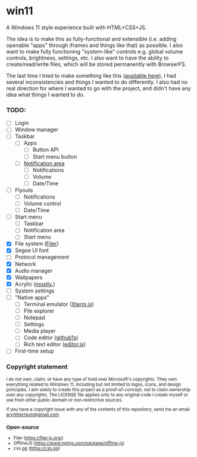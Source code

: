 # win11

A Windows 11 style experience built with HTML+CSS+JS.

The idea is to make this as fully-functional and extensible (i.e. adding openable "apps" through iframes and things like that) as possible. I also want to make fully functioning "system-like" controls e.g. global volume controls, brightness, settings, etc. I also want to have the ability to create/read/write files, which will be stored permanently with BrowserFS.

The last time I tried to make something like this ([available here](https://github.com/arynthernium/winUI)), I had several inconsistencies and things I wanted to do differently. I also had no real direction for where I wanted to go with the project, and didn't have any idea what things I wanted to do.

### TODO:
- [ ] Login
- [ ] Window manager
- [ ] Taskbar
	- [ ] Apps
		- [ ] Button API
		- [ ] Start menu button
	- [ ] [Notification area](https://devblogs.microsoft.com/oldnewthing/20030910-00/?p=42583)
		- [ ] Notifications
		- [ ] Volume
		- [ ] Date/Time
- [ ] Flyouts
	- [ ] Notifications
	- [ ] Volume control
	- [ ] Date/Time
- [ ] Start menu
	- [ ] Taskbar
	- [ ] Notification area
	- [ ] Start menu
- [x] File system ([Filer](https://github.com/filerjs/filer))
- [x] Segoe UI font
- [ ] Protocol management
- [x] Network
- [x] Audio manager
- [x] Wallpapers
- [x] Acrylic ([mostly.](https://docs.microsoft.com/en-us/windows/apps/design/style/acrylic))
- [ ] System settings
- [ ] "Native apps"
	- [ ] Terminal emulator ([Xterm.js](https://xtermjs.org/))
	- [ ] File explorer
	- [ ] Notepad
	- [ ] Settings
	- [ ] Media player
	- [ ] Code editor ([github1s](https://github1s.com/))
	- [ ] Rich text editor ([editor.js](https://editorjs.io/))
- [ ] First-time setup

### Copyright statement
<sup>
I do not own, claim, or have any type of hold over Microsoft's copyrights. They own everything related to Windows 11, including but not limited to logos, icons, and design principles. I aim solely to create this project as a proof-of-concept, not to claim ownership over any copyrights. The LICENSE file applies only to any original code I create myself or use from other public-domain or non-restrictive sources.

If you have a copyright issue with any of the contents of this repository, send me an email [arynthernium@gmail.com](mailto:arynthernium@gmail.com)
</sup>

### Open-source
- Filer (https://filer.js.org/)
- OfflineJS (https://www.npmjs.com/package/offline-js)
- css.gg (https://css.gg)